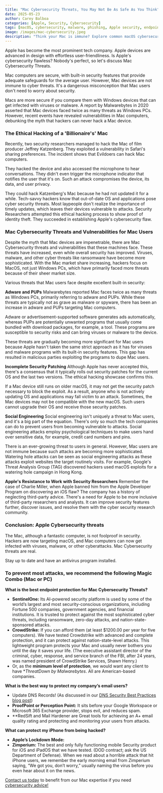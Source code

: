 ```yaml
---
title: "Mac Cybersecurity Threats, You May Not Be As Safe As You Think"
date: 2025-05-23
author: Carey Balboa
categories: [Apple, Security, Cybersecurity]
tags: [macOS, cybersecurity, malware, phishing, Apple security, endpoint protection]
image: /images/mac-cybersecurity.jpeg
description: "Think your Mac is immune? Explore common macOS cybersecurity threats, vulnerabilities, adware, PUPs, and essential endpoint protection strategies."
---
```


Apple has become the most prominent tech company. Apple devices are advanced in design with effortless user-friendliness. Is Apple's cybersecurity flawless? Nobody's perfect, so let's discuss Mac Cybersecurity Threats.

Mac computers are secure, with built-in security features that provide adequate safeguards for the average user. However, Mac devices are not immune to cyber threats. It's a dangerous misconception that Mac users don't need to worry about security.

Macs are more secure if you compare them with Windows devices that can get infected with viruses or malware. A report by Malwarebytes in 2020 asserted that Mac devices faced twice as many threats as Windows PCs. However, recent events have revealed vulnerabilities in Mac computers, debunking the myth that hackers can never hack a Mac device.

### The Ethical Hacking of a 'Billionaire's' Mac

Recently, two security researchers managed to hack the Mac of film producer Jeffrey Katzenberg. They exploited a vulnerability in Safari's sharing preferences. The incident shows that Evildoers can hack Mac computers.

They hacked the device and also accessed the microphone to hear conversations. They didn't even trigger the microphone indicator that notifies the user that it's on. Such an attack compromises the device, its data, and user privacy.

They could hack Katzenberg's Mac because he had not updated it for a while. Tech-savvy hackers know that out-of-date OS and applications pose cyber security threats. Most laypeople don't realize the importance of timely updates, which leaves their devices vulnerable to attacks. Security Researchers attempted this ethical hacking process to show proof of identity theft. They succeeded in establishing Apple's cybersecurity flaw.

### Mac Cybersecurity Threats and Vulnerabilities for Mac Users

Despite the myth that Mac devices are impenetrable, there are Mac Cybersecurity threats and vulnerabilities that these machines face. These threats have increased, even while overall security has improved. Viruses, malware, and other cyber threats like ransomware have become more sophisticated. With the Mac market share increasing, hackers focus on MacOS, not just Windows PCs, which have primarily faced more threats because of their sheer market size.

Various threats that Mac users face despite excellent built-in security:

**Adware and PUPs**
Malwarebytes reported Mac faces twice as many threats as Windows PCs, primarily referring to adware and PUPs. While these threats are typically not as grave as malware or spyware, there has been an increase in adware and PUPs targeting Mac computers.

Adware or advertisement-supported software generates ads automatically, whereas PUPs are potentially unwanted programs that usually come bundled with download packages, for example, a tool. These programs are susceptible to security risks and can bring viruses or malware to the device.

These threats are gradually becoming more significant for Mac users because Apple hasn't taken the same strict approach as it has for viruses and malware programs with its built-in security features. This gap has resulted in malicious parties exploiting the programs to dupe Mac users.

**Incomplete Security Patching**
Although Apple has never accepted this, there's a consensus that it typically rolls out security patches for the current OS and the last two versions. The ethical hacking showcase confirms this.

If a Mac device still runs on older macOS, it may not get the security patch necessary to block the exploit. As a result, anyone who is not actively updating OS and applications may fall victim to an attack. Sometimes, the Mac devices may not be compatible with the new macOS. Such users cannot upgrade their OS and receive those security patches.

**Social Engineering**
Social engineering isn't uniquely a threat to Mac users, and it's a big part of the equation. There's only so much the tech companies can do to prevent users from becoming vulnerable to attacks. Social engineering attacks employ psychological techniques to make users hand over sensitive data, for example, credit card numbers and pins.

There is an ever-growing threat to users in general. However, Mac users are not immune because such attacks are becoming more sophisticated. Watering hole attacks can be seen as social engineering attacks as these attacks exploit websites the target routinely visits. For example, Google's Threat Analysis Group (TAG) discovered hackers used macOS exploits for a watering hole campaign in Hong Kong.

**Apple's Resistance to Work with Security Researchers**
Remember the case of Charlie Miller, when Apple banned him from the Apple Developer Program on discovering an iOS flaw? The company has a history of neglecting third-party advice. There's a need for Apple to be more inclusive of third-party researchers and analysts. It can improve security features further, discover issues, and resolve them with the cyber security research community.

### Conclusion: Apple Cybersecurity threats

The Mac, although a fantastic computer, is not foolproof in security. Hackers are now targeting macOS, and Mac computers can now get infected with viruses, malware, or other cyberattacks. Mac Cybersecurity threats are real.

Stay up to date and have an antivirus program installed.

### To prevent most attacks, we recommend the following Magic Combo (Mac or PC)

**What is the best endpoint protection for Mac Cybersecurity Threats?**
* **SentinelOne:** Its AI-powered security platform is used by some of the world’s largest and most security-conscious organizations, including Fortune 500 companies, government agencies, and financial institutions. It is trusted to protect against the most sophisticated cyber threats, including ransomware, zero-day attacks, and nation-state-sponsored attacks.
* **CrowdStrike:** If you can afford them (at least $1200.00 per year for five computers). We have tested Crowdstrike with advanced and complete protection, and it can protect against nation-state-level attacks. This lightweight program protects your Mac and usually never bothers you until the day it saves your life. (The executive assistant director of the criminal, cyber, response, and service branch of the FBI, after 24 years, was named president of CrowdStrike Services, Shawn Henry.)  
* Or, as the **minimum level of protection**, we would want any client to have **ThreatDown by Malwarebytes*.
All are American-based companies.

**What is the best way to protect my company’s email users?**
* Update DNS Records! (As discussed in our [DNS Security Best Practices blog post](/2025-05-25-dns-security-best-practices.html))
* **ProofPoint or Perception Point:** It sits before your Google Workspace or Microsoft 365 Exchange provider, stops evil, and reduces spam.
* **RedSift and Mail Hardener are Great tools for achieving an A+ email quality rating and protecting and monitoring your users from attacks.

**What can protect my iPhone from being hacked?**
* **Apple’s Lockdown Mode:**
* **Zimperium:** The best and only fully functioning mobile Security product for iOS and iPadOS that we have tested. (DOD contract; ask the US Department of Defense). When we read about a horrible attack that hit iPhone users, we remember the early morning email from Zimperium saying, “We got you, don’t worry,” usually naming the virus before you even hear about it on the news.

[Contact us today](https://schedule.it-help.tech/) to benefit from our Mac expertise if you need [cybersecurity advice!](/services.html)
